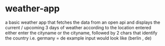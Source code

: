 # weather-app
a basic weather app that fetches the data from an open api and displays the current / upcoming 3 days of weather according to the location entered
either enter the cityname or the cityname, followed by 2 chars that identify the country i.e. germany = de example input would look like (berlin , de)
